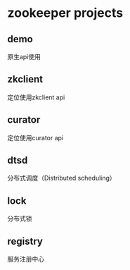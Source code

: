 # zookeeper projects

## demo
 原生api使用
 
## zkclient
 定位使用zkclient api
 
## curator
 定位使用curator api

## dtsd
分布式调度（Distributed scheduling）

## lock
 分布式锁
 
## registry
 服务注册中心
